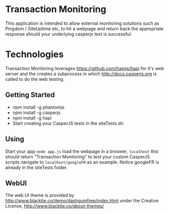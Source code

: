 Transaction Monitoring
======================

This application is intended to allow external monitoring solutions such as Pingdom / SiteUptime etc, to hit a webpage and return back the appropriate response should your underlying casperjs test is successful.

Technologies
============
Transaction Monitoring leverages https://github.com/hapijs/hapi for it's web server and the creates a subprocess in which http://docs.casperjs.org is called to do the web testing.

Getting Started
---------------
- npm install -g phantomjs
- npm install -g casperjs
- npm install -g hapi
- Start creating your CasperJS tests in the siteTests dir.

Using
-----
Start your app `node app.js` load the webpage in a broswer, `localhost` this should return "Transaction Monitoring" to test your custom CasperJS scripts navigate to `localhost/googleFR` as an example. Notice googleFR is already in the siteTests folder.


WebUI
-----
The web UI theme is provided by http://www.blacktie.co/demo/dashgumfree/index.html under the Creative License, http://www.blacktie.co/about-themes/ 

